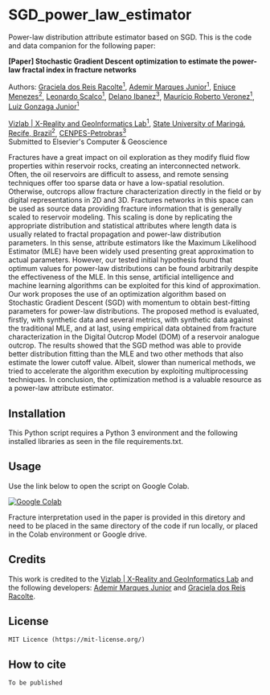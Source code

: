# SGD_power_law_estimator
Power-law distribution attribute estimator based on SGD. This is the code and data companion for the following paper:

**[Paper] Stochastic Gradient Descent optimization to estimate the power-law fractal index in fracture networks**


Authors:
 [Graciela dos Reis Racolte<sup>1</sup>](https://www.researchgate.net/profile/Graciela-Racolte),
 [Ademir Marques Junior<sup>1</sup>](https://www.researchgate.net/profile/Ademir_Junior),
 [Eniuce Menezes<sup>2</sup>](),
 [Leonardo Scalco<sup>1</sup>](),
 [Delano Ibanez<sup>3</sup>](),	
 [Maurício Roberto Veronez<sup>1</sup>](https://www.researchgate.net/profile/Mauricio_Veronez),
  [Luiz Gonzaga Junior<sup>1</sup>](https://www.researchgate.net/profile/Luiz_Gonzaga_da_Silveira_Jr)
 
[Vizlab | X-Reality and GeoInformatics Lab<sup>1</sup>](http://vizlab.unisinos.br/), 
[State University of Maringá, Recife, Brazil<sup>2</sup>](http://www.cpr.uem.br/international/index.php/en/),
[CENPES-Petrobras<sup>3</sup>](https://petrobras.com.br/en/our-activities/technology-innovation/)  
Submitted to Elsevier's Computer & Geoscience


Fractures have a great impact on oil exploration as they modify fluid flow properties within reservoir rocks, creating an interconnected network. Often, the oil reservoirs are difficult to assess, and remote sensing techniques offer too sparse data or have a low-spatial resolution. Otherwise, outcrops allow fracture characterization directly in the field or by digital representations in 2D and 3D. Fractures networks in this space can be used as source data providing fracture information that is generally scaled to reservoir modeling. This scaling is done by replicating the appropriate distribution and statistical attributes where length data is usually related to fractal propagation and power-law distribution parameters. In this sense, attribute estimators like the Maximum Likelihood Estimator (MLE) have been widely used presenting great approximation to actual parameters. However, our tested initial hypothesis found that optimum values for power-law distributions can be found arbitrarily despite the effectiveness of the MLE. In this sense, artificial intelligence and machine learning algorithms can be exploited for this kind of approximation. Our work proposes the use of an optimization algorithm based on Stochastic Gradient Descent (SGD) with momentum to obtain best-fitting parameters for power-law distributions. The proposed method is evaluated, firstly, with synthetic data and several metrics, with synthetic data against the traditional MLE, and at last, using empirical data obtained from fracture characterization in the Digital Outcrop Model (DOM) of a reservoir analogue outcrop. The results showed that the SGD method was able to provide better distribution fitting than the MLE and two other methods that also estimate the lower cutoff value. Albeit, slower than numerical methods, we tried to accelerate the algorithm execution by exploiting multiprocessing techniques. In conclusion, the optimization method is a valuable resource as a power-law attribute estimator.

## Installation

This Python script requires a Python 3 environment and the following installed libraries as seen in the file requirements.txt.

## Usage

Use the link below to open the script on Google Colab.

[![Google Colab](https://badgen.net/badge/Launch/on%20Google%20Colab/blue?icon=terminal)](https://colab.research.google.com/drive/1DPhNua2DDCjqB8ZMEFNuIGP6DWMOcR8Y?usp=sharing)

Fracture interpretation used in the paper is provided in this diretory and need to be placed in the same directory of the code if run locally, or placed in the Colab environment or Google drive.

## Credits	
This work is credited to the [Vizlab | X-Reality and GeoInformatics Lab](http://vizlab.unisinos.br/) and the following developers:	[Ademir Marques Junior](https://www.researchgate.net/profile/Ademir_Junior) and [Graciela dos Reis Racolte](https://www.researchgate.net/profile/Graciela-Racolte).

## License

    MIT Licence (https://mit-license.org/)

## How to cite

```bash
To be published
```
